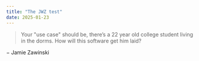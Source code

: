 ```yaml
---
title: "The JWZ test"
date: 2025-01-23
---
```


> Your "use case" should be, there’s a 22 year old college student living in the dorms. How will this software get him laid?

− Jamie Zawinski